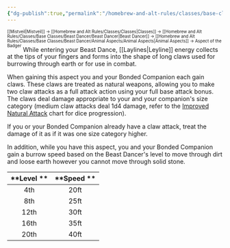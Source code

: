 ```yaml
---
{"dg-publish":true,"permalink":"/homebrew-and-alt-rules/classes/base-classes/beast-dancer/animal-aspects/aspect-of-the-badger/"}
---
```


<sup><sup>[[Mistveil\|Mistveil]] → [[Homebrew and Alt Rules/Classes/Classes\|Classes]] → [[Homebrew and Alt Rules/Classes/Base Classes/Beast Dancer/Beast Dancer\|Beast Dancer]] → [[Homebrew and Alt Rules/Classes/Base Classes/Beast Dancer/Animal Aspects/Animal Aspects\|Animal Aspects]] → Aspect of the Badger</sup></sup>
While entering your Beast Dance, [[Laylines\|Leyline]] energy collects at the tips of your fingers and forms into the shape of long claws used for burrowing through earth or for use in combat.

When gaining this aspect you and your Bonded Companion each gain claws. These claws are treated as natural weapons, allowing you to make two claw attacks as a full attack action using your full base attack bonus. The claws deal damage appropriate to your and your companion's size category (medium claw attacks deal 1d4 damage, refer to the [Improved Natural Attack](https://www.d20pfsrd.com/feats/monster-feats/improved-natural-attack/) chart for dice progression).

If you or your Bonded Companion already have a claw attack, treat the damage of it as if it was one size category higher.

In addition, while you have this aspect, you and your Bonded Companion gain a burrow speed based on the Beast Dancer's level to move through dirt and loose earth however you cannot move through solid stone. 

| **Level ** | **Speed ** |
|:----------:|:----------:|
|    4th     |    20ft    |
|    8th     |    25ft    |
|    12th    |    30ft    |
|    16th    |    35ft    |
|    20th    |    40ft    |